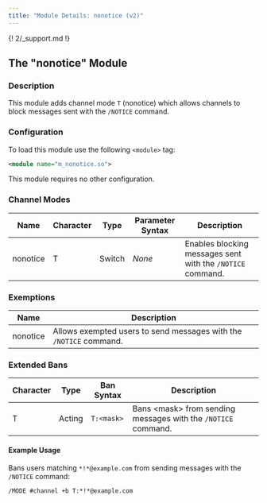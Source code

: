 ```yaml
---
title: "Module Details: nonotice (v2)"
---
```


{! 2/_support.md !}

## The "nonotice" Module

### Description

This module adds channel mode `T` (nonotice) which allows channels to block messages sent with the `/NOTICE` command.

### Configuration

To load this module use the following `<module>` tag:

```xml
<module name="m_nonotice.so">
```

This module requires no other configuration.

### Channel Modes

Name     | Character | Type   | Parameter Syntax | Description
-------- | --------- | ------ | ---------------- | -----------
nonotice | T         | Switch | *None*           | Enables blocking messages sent with the `/NOTICE` command.

### Exemptions

Name     | Description
-------- | -----------
nonotice | Allows exempted users to send messages with the `/NOTICE` command.

### Extended Bans

Character | Type   | Ban Syntax | Description
--------- | ------ | ---------- | -----------
T         | Acting | `T:<mask>` | Bans &lt;mask&gt; from sending messages with the `/NOTICE` command.

#### Example Usage

Bans users matching `*!*@example.com` from sending messages with the `/NOTICE` command:

```plaintext
/MODE #channel +b T:*!*@example.com
```

